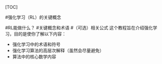 [TOC]

#强化学习（RL）的关键概念

#RL能做什么？
#关键概念和术语
#（可选）相关公式
这个教程旨在介绍强化学习，目的是使你了解以下内容：
   * 强化学习中的术语和符号
   * 强化学习算法的高层次解释（虽然会尽量避免）
   * 算法中的核心数学内容
